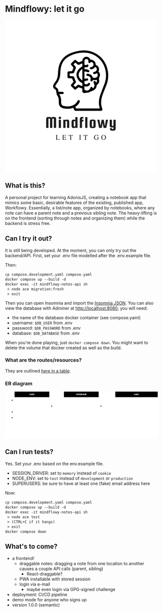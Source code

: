 # Mindflowy: let it go

![Image](./diagrams/Mindflowy_logo_500.png)

## What is this?
A personal project for learning AdonisJS, creating a notebook app that mimics some basic, desirable features of the existing, published app, Workflowy.
Essentially, a list/note app, organized by notebooks, where any note can have a parent note and a previous sibling note.
The heavy-lifting is on the frontend (sorting through notes and organizing them) while the backend is stress free.

## Can I try it out?
It is still being developed. At the moment, you can only try out the backend/API.
First, set your .env file modelled after the .env.example file.

Then:
```
cp compose.development.yaml compose.yaml
docker compose up --build -d
docker exec -it mindflowy-notes-api sh
 > node ace migration:fresh
 > exit
```

Then you can open Insomnia and import the [Insomnia JSON](./Insomnia_v4.json).
You can also view the database with Adminer at <http://localhost:8080>; you will need:
- the name of the database docker container (see compose.yaml)
- username: `$DB_USER` from .env
- password: `$DB_PASSWORD` from .env
- database: `$DB_DATABASE` from .env

When you're done playing, just `docker compose down`. You might want to delete the volume that docker created as well as the build.

### What are the routes/resources?
They are outlined [here in a table](./diagrams/Routes%20&%20Resources.md).

### ER diagram
![Image](./diagrams/Mindflowy%20ER.drawio.png)

## Can I run tests?
Yes. Set your .env based on the env.example file.
- SESSION_DRIVER: set to `memory` instead of `cookie`
- NODE_ENV: set to `test` instead of `development` or `production`
- SUPERUSERS: be sure to have at least one (fake) email address here

Now:
```
cp compose.development.yaml compose.yaml
docker compose up --build -d
docker exec -it mindflowy-notes-api sh
 > node ace test
 > (CTRL+C if it hangs)
 > exit
docker compose down
```

## What's to come?
- a frontend!
  - draggable notes: dragging a note from one location to another causes a couple API calls (parent, sibling)
    - React-draggable?
  - PWA installable with stored session
  - login via e-mail
    - maybe even login via GPG-signed challenge
- deployment: CI/CD pipeline
- demo mode for anyone who signs up
- version 1.0.0 (semantic)
